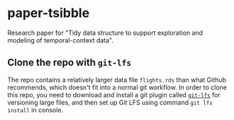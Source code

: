 # paper-tsibble

Research paper for "Tidy data structure to support exploration and modeling of temporal-context data".

## Clone the repo with `git-lfs`

The repo contains a relatively larger data file `flights.rds` than what Github recommends, which doesn't fit into a normal git workflow. In order to clone this repo, you need to download and install a git plugin called [`git-lfs`](https://git-lfs.github.com) for versioning large files, and then set up Git LFS using command `git lfs install` in console.
